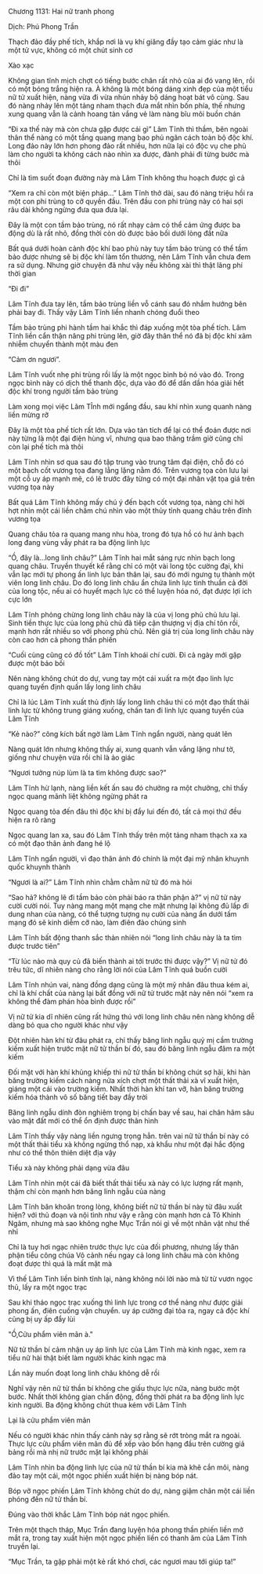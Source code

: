 




Chương 1131: Hai nữ tranh phong


Dịch: Phú Phong Trần

Thạch đảo đầy phế tích, khắp nơi là vụ khí giăng đầy tạo cảm giác như là một tử vực, không có một chút sinh cơ

Xào xạc

Không gian tĩnh mịch chợt có tiếng bước chân rất nhỏ của ai đó vang lên, rồi có một bóng trắng hiện ra. À không là một bóng dáng xinh đẹp của một tiểu nữ tử xuất hiện, nàng vừa đi vừa nhún nhảy bộ dáng hoạt bát vô cùng. Sau đó nàng nhảy lên một tảng nham thạch đưa mắt nhìn bốn phía, thế nhưng xung quang vẫn là cảnh hoang tàn vắng vẻ làm nàng bĩu môi buồn chán

“Đi xa thế này mà còn chưa gặp được cái gì” Lâm Tĩnh thì thầm, bên ngoài thân thể nàng có một tầng quang mang bao phủ ngăn cách toàn bộ độc khí. Long đảo này lớn hơn phong đảo rất nhiều, hơn nữa lại có độc vụ che phủ làm cho người ta không cách nào nhìn xa được, đành phải đi từng bước mà thôi

Chỉ là tìm suốt đoạn đường này mà Lâm Tĩnh không thu hoạch được gì cả

“Xem ra chỉ còn một biện pháp…” Lâm Tĩnh thở dài, sau đó nàng triệu hồi ra một con phi trùng to cỡ quyền đầu. Trên đầu con phi trùng này có hai sợi râu dài không ngừng đưa qua đưa lại.

Đây là một con tầm bảo trùng, nó rất nhạy cảm có thể cảm ứng được ba động dù là rất nhỏ, đồng thời còn dò được bảo bối dưới lòng đất nữa

Bất quá dưới hoàn cảnh độc khí bao phủ này tuy tầm bảo trùng có thể tầm bảo được nhưng sẽ bị độc khí làm tổn thương, nên Lâm Tĩnh vẫn chưa đem ra sử dụng. Nhưng giờ chuyện đã như vậy nếu không xài thì thật lãng phí thời gian

“Đi đi”

Lâm Tĩnh đưa tay lên, tầm bảo trùng liền vỗ cánh sau đó nhắm hướng bên phải bay đi. Thấy vậy Lâm Tĩnh liền nhanh chóng đuổi theo

Tầm bảo trùng phi hành tầm hai khắc thì đáp xuống một tòa phế tích. Lâm Tĩnh liền cẩn thận nâng phi trùng lên, giờ đây thân thể nó đã bị độc khí xâm nhiễm chuyển thành một màu đen

“Cảm ơn ngươi”.

Lâm Tĩnh vuốt nhẹ phi trùng rồi lấy là một ngọc bình bỏ nó vào đó. Trong ngọc bình này có dịch thể thanh độc, dựa vào đó để dần dần hóa giải hết độc khí trong người tầm bảo trùng

Làm xong mọi việc Lâm TĨnh mới ngẩng đầu, sau khi nhìn xung quanh nàng liền mừng rỡ

Đây là một tòa phế tích rất lớn. Dựa vào tàn tích để lại có thể đoán được nơi này từng là một đại điện hùng vĩ, nhưng qua bao thăng trầm giờ cũng chỉ còn lại phế tích mà thôi

Lâm Tĩnh nhìn sơ qua sau đó tập trung vào trung tâm đại điện, chỗ đó có một bạch cốt vương tọa đang lẳng lặng nằm đó. Trên vương tọa còn lưu lại một cỗ uy áp mạnh mẽ, có lẽ trước đây từng có một đại nhân vật tọa giá trên vương tọa này

Bất quá Lâm Tĩnh không mấy chú ý đến bạch cốt vương tọa, nàng chỉ hời hợt nhìn một cái liền chăm chú nhìn vào một thủy tỉnh quang châu trên đỉnh vương tọa

Quang châu tỏa ra quang mang nhu hòa, trong đó tựa hồ có hư ảnh bạch long đang vùng vẫy phát ra ba động linh lực

“Ồ, đây là…long linh châu?” Lâm Tĩnh hai mắt sáng rực nhìn bạch long quang châu. Truyền thuyết kể rằng chỉ có một vài long tộc cường đại, khi vẫn lạc mới tự phong ấn linh lực bản thân lại, sau đó mới ngưng tụ thành một viên long linh châu. Do đó long linh châu ẩn chứa linh lực tinh thuần cả đời của long tộc, nếu ai có huyết mạch lực có thể luyện hóa nó, đạt được lợi ích cực lớn

Lâm Tĩnh phỏng chừng long linh châu này là của vị long phủ chủ lưu lại. Sinh tiền thực lực của long phủ chủ đã tiếp cận thượng vị địa chí tôn rồi, mạnh hơn rất nhiều so với phong phủ chủ. Nên giá trị của long linh châu này còn cao hơn cả phong thần phiến

“Cuối cùng cũng có đồ tốt” Lâm Tĩnh khoái chí cười. Đi cả ngày mới gặp được một bảo bối

Nên nàng không chút do dự, vung tay một cái xuất ra một đạo linh lực quang tuyến định quấn lấy long linh châu

Chỉ là lúc Lâm Tĩnh xuất thủ định lấy long linh châu thì có một đạo thất thải linh lực từ không trung giáng xuống, chấn tan đi linh lực quang tuyến của Lâm Tĩnh

“Kẻ nào?” công kích bất ngờ làm Lâm Tĩnh ngẩn người, nàng quát lên

Nàng quát lớn nhưng không thấy ai, xung quanh vẫn vắng lặng như tờ, giống như chuyện vừa rồi chỉ là ảo giác

“Ngươi tưởng núp lùm là ta tìm không được sao?”

Lâm Tĩnh hừ lạnh, nàng liền kết ấn sau đó chưởng ra một chưởng, chỉ thấy ngọc quang mãnh liệt không ngừng phát ra

Ngọc quang tỏa đến đâu thì độc khí bị đẩy lui đến đó, tất cả mọi thứ đều hiện ra rõ ràng

Ngọc quang lan xa, sau đó Lâm Tĩnh thấy trên một tảng nham thạch xa xa có một đạo thân ảnh đang hé lộ

Lâm Tĩnh ngẩn người, vì đạo thân ảnh đó chính là một đại mỹ nhân khuynh quốc khuynh thành

“Ngươi là ai?” Lâm Tĩnh nhìn chằm chằm nữ tử đó mà hỏi

“Sao hả? không lẽ đi tầm bảo còn phải báo ra thân phận à?” vị nữ tử này cười cười nói. Tuy nàng mang một mạng che mặt nhưng lại không đủ lấp đi dung nhan của nàng, có thể tượng tượng nụ cười của nàng ẩn dưới tấm mạng đó sẽ kinh diễm cỡ nào, làm điên đảo chúng sinh

Lâm Tĩnh bất động thanh sắc thản nhiên nói “long linh châu này là ta tìm được trước tiên”

“Từ lúc nào mà quy củ đã biến thành ai tới trước thì được vậy?” Vị nữ tử đó trêu tức, dĩ nhiên nàng cho rằng lời nói của Lâm Tĩnh quá buồn cười

Lâm Tĩnh nhún vai, nàng đồng dạng cũng là một mỹ nhân đâu thua kém ai, chỉ là khí chất của nàng lại bất đồng với nữ tử trước mặt này nên nói “xem ra không thể đàm phán hòa bình được rồi”

Vị nữ tử kia dĩ nhiên cũng rất hứng thú với long linh châu nên nàng không dễ dàng bỏ qua cho người khác như vậy

Đột nhiên hàn khí từ đâu phát ra, chỉ thấy băng linh ngẫu quỷ mị cầm trường kiếm xuất hiện trước mặt nữ tử thần bí đó, sau đó băng linh ngẫu đâm ra một kiếm

Đối mặt với hàn khí khủng khiếp thì nữ tử thần bí không chút sợ hãi, khi hàn băng trường kiếm cách nàng nửa xích chợt một thất thải xà vĩ xuất hiện, giáng một cái vào trường kiếm. Nhất thời hàn khí tan vỡ, hàn băng trường kiếm hóa thành vô số băng tiết bay đầy trời

Băng linh ngẫu dính đòn nghiêm trọng bị chấn bay về sau, hai chân hãm sâu vào mặt đất mới có thể ổn định được thân hình

Lâm Tĩnh thấy vậy nàng liền ngưng trọng hẳn. trên vai nữ tử thần bí này có một thất thải tiểu xà không ngừng thổ nạp, xà khẩu như một đại hắc động như có thể thôn thiên diệt địa vậy

Tiểu xà này không phải dạng vừa đâu

Lâm Tĩnh nhìn một cái đã biết thất thải tiểu xà này có lực lượng rất mạnh, thậm chí còn mạnh hơn băng linh ngẫu của nàng

Lâm Tĩnh băn khoăn trong lòng, không biết nữ tử thần bí này từ đâu xuất hiện? với thủ đoạn và nội tình như vậy e rằng còn mạnh hơn cả Tô Khinh Ngâm, nhưng mà sao không nghe Mục Trần nói gì về một nhân vật như thế nhỉ

Chỉ là tuy hơi ngạc nhiên trước thực lực của đối phương, nhưng lấy thân phận tiểu công chúa Võ cảnh nếu ngay cả long linh châu mà còn không đoạt được thì quá là mất mặt mà

Vì thế Lâm Tinh liền bình tĩnh lại, nàng không nói lời nào mà từ từ vươn ngọc thủ, lấy ra một ngọc trạc

Sau khi tháo ngọc trạc xuống thì linh lực trong cơ thể nàng như được giải phong ấn, điên cuồng vận chuyển. uy áp cường đại tỏa ra, ngay cả độc khí cũng bị uy ấp đẩy lùi

"Ồ,Cửu phẩm viên mãn à."

Nữ tử thần bí cảm nhận uy áp linh lực của Lâm Tĩnh mà kinh ngạc, xem ra tiểu nữ hài thật biết làm người khác kinh ngạc mà

Lần này muốn đoạt long linh châu không dễ rồi

Nghĩ vậy nên nữ tử thần bí không che giấu thực lực nữa, nàng bước một bước. Nhất thời không gian chấn động, đồng thời phát ra ba động linh lực kinh người. Ba động không chút thua kém với Lâm Tĩnh

Lại là cửu phẩm viên mãn

Nếu có người khác nhìn thấy cảnh này sợ rằng sẽ rớt tròng mắt ra ngoài. Thực lực cửu phẩm viên mãn đủ để xếp vào bốn hạng đầu trên cường giả bảng rồi mà nhị nữ trước mặt lại không phải

Lâm Tĩnh nhìn ba động linh lực của nữ tử thần bí kia mà khẽ cắn môi, nàng đảo tay một cái, một ngọc phiến xuất hiện bị nàng bóp nát.

Bóp vỡ ngọc phiến Lâm Tĩnh không chút do dự, nàng giậm chân một cái liền phóng đến nữ tử thần bí.

Đúng vào thời khắc Lâm Tĩnh bóp nát ngọc phiến.

Trên một thạch tháp, Mục Trần đang luyện hóa phong thần phiến liền mở mắt ra, trong tay xuất hiện một ngọc phiến liền có thanh âm của Lâm Tĩnh truyền lại.

“Mục Trần, ta gặp phải một kẻ rất khó chơi, các ngươi mau tới giúp ta!”





